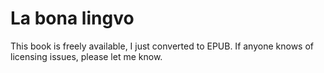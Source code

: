 # La bona lingvo

This book is freely available, I just converted to EPUB. If anyone knows of licensing issues, please let me know.
